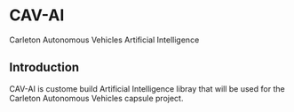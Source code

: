 # CAV-AI
Carleton Autonomous Vehicles Artificial Intelligence

## Introduction

CAV-AI is custome build Artificial Intelligence libray that will be used for the Carleton Autonomous Vehicles capsule project.

